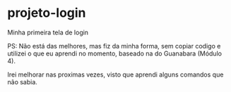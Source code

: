# projeto-login
 Minha primeira tela de login

PS: Não está das melhores, mas fiz da minha forma, sem copiar codigo e utilizei o que eu aprendi no momento, baseado na do Guanabara (Módulo 4). 


Irei melhorar nas proximas vezes, visto que aprendi alguns comandos que não sabia.
